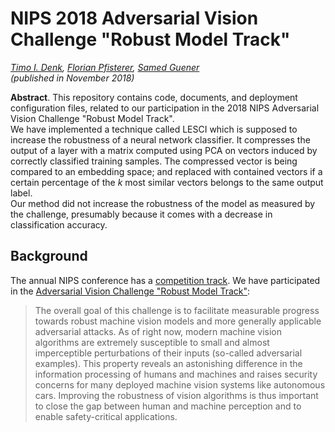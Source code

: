 # NIPS 2018 Adversarial Vision Challenge "Robust Model Track"
_[Timo I. Denk](https://timodenk.com/), [Florian Pfisterer](https://twitter.com/florianpfi), [Samed Guener](https://twitter.com/samedguener)  
(published in November 2018)_

**Abstract**. This repository contains code, documents, and deployment configuration files, related to our participation in the 2018 NIPS Adversarial Vision Challenge "Robust Model Track".  
We have implemented a technique called LESCI which is supposed to increase the robustness of a neural network classifier. It compresses the output of a layer with a matrix computed using PCA on vectors induced by correctly classified training samples. The compressed vector is being compared to an embedding space; and replaced with contained vectors if a certain percentage of the _k_ most similar vectors belongs to the same output label.  
Our method did not increase the robustness of the model as measured by the challenge, presumably because it comes with a decrease in classification accuracy.


## Background

The annual NIPS conference has a [competition track](https://nips.cc/Conferences/2018/CompetitionTrack). We have participated in the [Adversarial Vision Challenge "Robust Model Track"](https://www.crowdai.org/challenges/adversarial-vision-challenge):
> The overall goal of this challenge is to facilitate measurable progress towards robust machine vision models and more generally applicable adversarial attacks. As of right now, modern machine vision algorithms are extremely susceptible to small and almost imperceptible perturbations of their inputs (so-called adversarial examples). This property reveals an astonishing difference in the information processing of humans and machines and raises security concerns for many deployed machine vision systems like autonomous cars. Improving the robustness of vision algorithms is thus important to close the gap between human and machine perception and to enable safety-critical applications.
